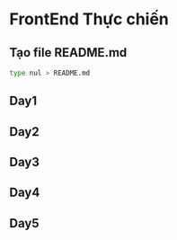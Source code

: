 # FrontEnd Thực chiến

## Tạo file README.md 

```bash
type nul > README.md
```

## Day1

## Day2

## Day3

## Day4

## Day5
